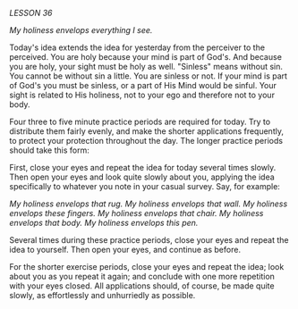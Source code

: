 *LESSON 36*

*My holiness envelops everything I see.*

Today's idea extends the idea for yesterday from the perceiver to the perceived. You are holy because your mind is part of God's. And because you are holy, your sight must be holy as well. "Sinless" means without sin. You cannot be without sin a little. You are sinless or not. If your mind is part of God's you must be sinless, or a part of His Mind would be sinful. Your sight is related to His holiness, not to your ego and therefore not to your body.

Four three to five minute practice periods are required for today. Try to distribute them fairly evenly, and make the shorter applications frequently, to protect your protection throughout the day. The longer practice periods should take this form:

First, close your eyes and repeat the idea for today several times slowly. Then open your eyes and look quite slowly about you, applying the idea specifically to whatever you note in your casual survey. Say, for example:

_My holiness envelops that rug._
_My holiness envelops that wall._
_My holiness envelops these fingers._
_My holiness envelops that chair._
_My holiness envelops that body._
_My holiness envelops this pen._

Several times during these practice periods, close your eyes and repeat the idea to yourself. Then open your eyes, and continue as before.

For the shorter exercise periods, close your eyes and repeat the idea; look about you as you repeat it again; and conclude with one more repetition with your eyes closed. All applications should, of course, be made quite slowly, as effortlessly and unhurriedly as possible.